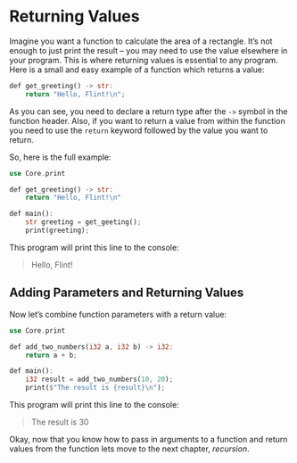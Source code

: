 # Returning Values

Imagine you want a function to calculate the area of a rectangle. It’s not enough to just print the result – you may need to use the value elsewhere in your program. This is where returning values is essential to any program. Here is a small and easy example of a function which returns a value:

```rs
def get_greeting() -> str:
    return "Hello, Flint!\n";
```

As you can see, you need to declare a return type after the `->` symbol in the function header. Also, if you want to return a value from within the function you need to use the `return` keyword followed by the value you want to return.

So, here is the full example:

```rs
use Core.print

def get_greeting() -> str:
    return "Hello, Flint!\n"

def main():
    str greeting = get_geeting();
    print(greeting);
```

This program will print this line to the console:

> Hello, Flint!

## Adding Parameters and Returning Values

Now let’s combine function parameters with a return value:

```rs
use Core.print

def add_two_numbers(i32 a, i32 b) -> i32:
    return a + b;

def main():
    i32 result = add_two_numbers(10, 20);
    print($"The result is {result}\n");
```

This program will print this line to the console:

> The result is 30

Okay, now that you know how to pass in arguments to a function and return values from the function lets move to the next chapter, *recursion*.
